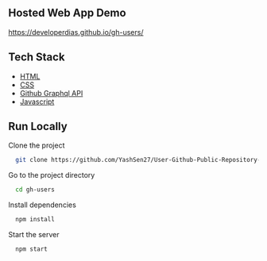 ## Hosted Web App Demo

https://developerdias.github.io/gh-users/

## Tech Stack

- [HTML](https://www.w3schools.com/html/)
- [CSS](https://www.w3schools.com/css/)
- [Github Graphql API](https://docs.github.com/en/graphql)
- [Javascript](https://www.javascript.com/)

## Run Locally

Clone the project

```bash
  git clone https://github.com/YashSen27/User-Github-Public-Repository-Searcher.git
```

Go to the project directory

```bash
  cd gh-users
```

Install dependencies

```bash
  npm install
```

Start the server

```bash
  npm start
```
